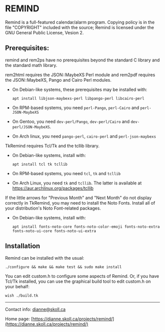# REMIND

Remind is a full-featured calendar/alarm program.  Copying policy is
in the file "COPYRIGHT" included with the source; Remind is licensed under
the GNU General Public License, Vesion 2.

## Prerequisites:

remind and rem2ps have no prerequisites beyond the standard C library and
the standard math library.

rem2html requires the JSON::MaybeXS Perl module and rem2pdf
requires the JSON::MaybeXS, Pango and Cairo Perl modules.

- On Debian-like systems, these prerequisites may be installed with:

    `apt install libjson-maybexs-perl libpango-perl libcairo-perl`

- On RPM-based systems, you need `perl-Pango`, `perl-Cairo` and
  `perl-JSON-MaybeXS`

- On Gentoo, you need `dev-perl/Pango`, `dev-perl/Cairo` and
  `dev-perl/JSON-MaybeXS`.

- On Arch linux, you need `pango-perl`, `cairo-perl` and `perl-json-maybexs`

TkRemind requires Tcl/Tk and the tcllib library.

- On Debian-like systems, install with:

    `apt install tcl tk tcllib`

- On RPM-based systems, you need `tcl`, `tk` and `tcllib`

- On Arch Linux, you need `tk` and `tcllib`.  The latter is available at
  https://aur.archlinux.org/packages/tcllib

If the little arrows for "Previous Month" and "Next Month" do not display
correctly in TkRemind, you may need to install the Noto Fonts.  Install
all of your distribution's Noto Font-related packages.

- On Debian-like systems, install with:

    `apt install fonts-noto-core fonts-noto-color-emoji fonts-noto-extra fonts-noto-ui-core fonts-noto-ui-extra`

## Installation

Remind can be installed with the usual:

`./configure && make && make test && sudo make install`

You can edit custom.h to configure some aspects of Remind.  Or, if
you have Tcl/Tk installed, you can use the graphical build tool to
edit custom.h on your behalf:

`wish ./build.tk`

---

Contact info: dianne@skoll.ca

Home page:    [https://dianne.skoll.ca/projects/remind/](https://dianne.skoll.ca/projects/remind/)

